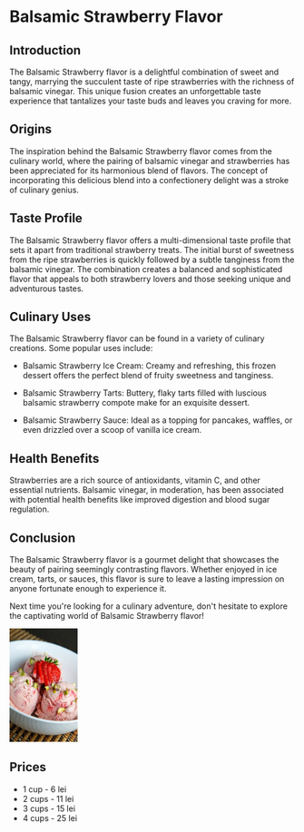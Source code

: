 # Balsamic Strawberry Flavor

<!--TODO: add picture-->

## Introduction

The Balsamic Strawberry flavor is a delightful combination of sweet and tangy, marrying the succulent taste of ripe strawberries with the richness of balsamic vinegar. This unique fusion creates an unforgettable taste experience that tantalizes your taste buds and leaves you craving for more.

## Origins

The inspiration behind the Balsamic Strawberry flavor comes from the culinary world, where the pairing of balsamic vinegar and strawberries has been appreciated for its harmonious blend of flavors. The concept of incorporating this delicious blend into a confectionery delight was a stroke of culinary genius.

## Taste Profile

The Balsamic Strawberry flavor offers a multi-dimensional taste profile that sets it apart from traditional strawberry treats. The initial burst of sweetness from the ripe strawberries is quickly followed by a subtle tanginess from the balsamic vinegar. The combination creates a balanced and sophisticated flavor that appeals to both strawberry lovers and those seeking unique and adventurous tastes.

## Culinary Uses

The Balsamic Strawberry flavor can be found in a variety of culinary creations. Some popular uses include:

- Balsamic Strawberry Ice Cream: Creamy and refreshing, this frozen dessert offers the perfect blend of fruity sweetness and tanginess.

- Balsamic Strawberry Tarts: Buttery, flaky tarts filled with luscious balsamic strawberry compote make for an exquisite dessert.

- Balsamic Strawberry Sauce: Ideal as a topping for pancakes, waffles, or even drizzled over a scoop of vanilla ice cream.

## Health Benefits

Strawberries are a rich source of antioxidants, vitamin C, and other essential nutrients. Balsamic vinegar, in moderation, has been associated with potential health benefits like improved digestion and blood sugar regulation.

## Conclusion

The Balsamic Strawberry flavor is a gourmet delight that showcases the beauty of pairing seemingly contrasting flavors. Whether enjoyed in ice cream, tarts, or sauces, this flavor is sure to leave a lasting impression on anyone fortunate enough to experience it.

Next time you're looking for a culinary adventure, don't hesitate to explore the captivating world of Balsamic Strawberry flavor!

<p><img src="../Photos/Strawberry-Balsamic.jpg" title="Strawberry-Balsamic" width="120" height="200"/></p>

## Prices

* 1 cup - 6 lei
* 2 cups - 11 lei
* 3 cups - 15 lei
* 4 cups - 25 lei